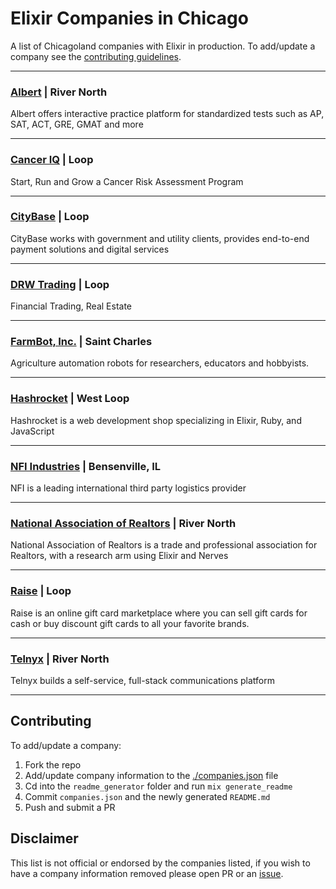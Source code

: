 # Elixir Companies in Chicago
A list of Chicagoland companies with Elixir in production. To add/update a company
see the [contributing guidelines](#contributing).

---


### [Albert](https://www.albert.io/) | River North
Albert offers interactive practice platform for standardized tests such as AP, SAT, ACT, GRE, GMAT and more

---

### [Cancer IQ](https://www.canceriq.com/) | Loop
Start, Run and Grow a Cancer Risk Assessment Program

---

### [CityBase](https://thecitybase.com/) | Loop
CityBase works with government and utility clients, provides end-to-end payment solutions and digital services

---

### [DRW Trading](https://drw.com/) | Loop
Financial Trading, Real Estate

---

### [FarmBot, Inc.](https://www.farm.bot) | Saint Charles
Agriculture automation robots for researchers, educators and hobbyists.

---

### [Hashrocket](https://hashrocket.com/elixir) | West Loop
Hashrocket is a web development shop specializing in Elixir, Ruby, and JavaScript

---

### [NFI Industries](https://nfiindustries.com/) | Bensenville, IL
NFI is a leading international third party logistics provider

---

### [National Association of Realtors](https://www.nar.realtor/) | River North
National Association of Realtors is a trade and professional association for Realtors, with a research arm using Elixir and Nerves

---

### [Raise](https://www.raise.com/) | Loop
Raise is an online gift card marketplace where you can sell gift cards for cash or buy discount gift cards to all your favorite brands.

---

### [Telnyx](https://telnyx.com) | River North
Telnyx builds a self-service, full-stack communications platform

---



## Contributing

To add/update a company:
1. Fork the repo
2. Add/update company information to the [./companies.json](companies.json) file
3. Cd into the `readme_generator` folder and run `mix generate_readme`
4. Commit `companies.json` and the newly generated `README.md`
5. Push and submit a PR

## Disclaimer

This list is not official or endorsed by the companies listed, if you wish to
have a company information removed please open PR or an
[issue](https://github.com/ChicagoElixir/elixir-companies-in-chicago/issues).
